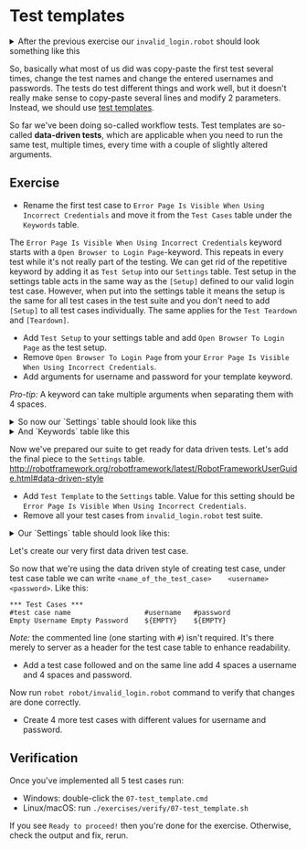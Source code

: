 # Test templates

<details>
    <summary>After the previous exercise our <code>invalid_login.robot</code>
    should look something like this</summary>

```robot
*** Settings ***
Library    Browser
Resource    common.resource

*** Variables ***

*** Test Cases ***

Error Page Should Be Visible After Invalid Login With Empty And Space
    Open Browser To Login Page
    Enter Username    ${EMPTY}
    Enter Password    ${SPACE*2}
    Submit Login Form
    Verify That Error Page Is Visible

Error Page Should Be Visible After Invalid Login With Valid Username And Invalid Password
    Open Browser To Login Page
    Enter Username    ${USERNAME}
    Enter Password    asdsadsa
    Submit Login Form
    Verify That Error Page Is Visible

Error Page Should Be Visible After Invalid Login With Invalid Username And Valid Password
    Open Browser To Login Page
    Enter Username    asdsadsa
    Enter Password    ${PASSWORD}
    Submit Login Form
    Verify That Error Page Is Visible

*** Keywords ***

Verify That Error Page Is Visible
    Get Text    body    contains    Error Page
    Get Url    ==    ${URL}/error.html
    Get Title    ==    Error Page
```

</details>

So, basically what most of us did was copy-paste the first test several times, change the test names
and change the entered usernames and passwords. The tests do test different things and work well, but it
doesn't really make sense to copy-paste several lines and modify 2 parameters. Instead, we should use
[test templates](http://robotframework.org/robotframework/latest/RobotFrameworkUserGuide.html#test-templates).

So far we've been doing so-called workflow tests. Test templates are so-called **data-driven tests**, which are
applicable when you need to run the same test, multiple times, every time with a couple of slightly altered arguments.

## Exercise

- Rename the first test case to `Error Page Is Visible When Using Incorrect Credentials`
and move it from the `Test Cases` table under the `Keywords` table.

The `Error Page Is Visible When Using Incorrect Credentials` keyword starts with a
`Open Browser to Login Page`-keyword. This repeats in every test while it's not really part of the testing.
We can get rid of the repetitive keyword by adding it as `Test Setup` into our `Settings` table. Test setup in
the settings table acts in the same way as the `[Setup]` defined to our valid login test case. However, when
put into the settings table it means the setup is the same for all test cases in the test suite and you don't
need to add `[Setup]` to all test cases individually. The same applies for the `Test Teardown` and `[Teardown]`.

- Add `Test Setup` to your settings table and add `Open Browser To Login Page` as the test setup.
- Remove `Open Browser To Login Page` from your `Error Page Is Visible When Using Incorrect Credentials`.
- Add arguments for username and password for your template keyword.

*Pro-tip:* A keyword can take multiple arguments when separating them with 4 spaces.

<details>

<summary>So now our `Settings` table should look like this</summary>

```robot
*** Settings ***
Library    Browser
Resource    common.resource
Test Setup    Open Browser To Login Page
```

</details>

<details>
<summary>And `Keywords` table like this</summary>

```robot
*** Keywords ***
Verify That Error Page Is Visible
    Get Text    body    contains    Error Page
    Get Url    ==    ${URL}/error.html
    Get Title    ==    Error Page

Error Page Is Visible When Using Incorrect Credentials
    [Arguments]    ${username}    ${password}
    Enter Username    ${username}
    Enter Password    ${password}
    Submit Login Form
    Verify That Error Page Is Visible
```

</details>

Now we've prepared our suite to get ready for data driven tests. Let's add the final piece to the `Settings` table.
http://robotframework.org/robotframework/latest/RobotFrameworkUserGuide.html#data-driven-style

- Add `Test Template` to the `Settings` table. Value for this setting should be
`Error Page Is Visible When Using Incorrect Credentials`.
- Remove all your test cases from `invalid_login.robot` test suite.

<details>
<summary>Our `Settings` table should look like this:</summary>

```robot
*** Settings ***
Library    Browser
Resource    common.resource
Test Setup    Open Browser To Login Page
Test Template    Error Page Is Visible When Using Incorrect Credentials
```

</details>

Let's create our very first data driven test case.

So now that we're using the data driven style of creating test case, under test case table we can write
`<name_of_the_test_case>    <username>    <password>`. Like this:

```robot
*** Test Cases ***
#test case name                  #username   #password
Empty Username Empty Password    ${EMPTY}    ${EMPTY}
```

*Note:* the commented line (one starting with `#`) isn't required. It's there merely to server as a
header for the test case table to enhance readability.

- Add a test case followed and on the same line add 4 spaces a username and 4 spaces and password.

Now run `robot robot/invalid_login.robot` command to verify that changes are done correctly.

- Create 4 more test cases with different values for username and password.

## Verification

Once you've implemented all 5 test cases run:

- Windows: double-click the `07-test_template.cmd`
- Linux/macOS: run `./exercises/verify/07-test_template.sh`

If you see `Ready to proceed!` then you're done for the exercise. Otherwise, check the output and fix, rerun.
